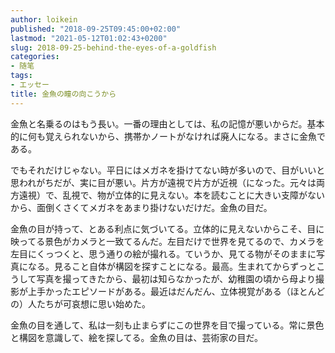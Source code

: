 ```yaml
---
author: loikein
published: "2018-09-25T09:45:00+02:00"
lastmod: "2021-05-12T01:02:43+0200"
slug: 2018-09-25-behind-the-eyes-of-a-goldfish
categories:
- 随笔
tags:
- エッセー
title: 金魚の瞳の向こうから
---
```

金魚と名乗るのはもう長い。一番の理由としては、私の記憶が悪いからだ。基本的に何も覚えられないから、携帯かノートがなければ廃人になる。まさに金魚である。

でもそれだけじゃない。平日にはメガネを掛けてない時が多いので、目がいいと思われがちだが、実に目が悪い。片方が遠視で片方が近視（になった。元々は両方遠視）で、乱視で、物が立体的に見えない。本を読むことに大きい支障がないから、面倒くさくてメガネをあまり掛けないだけだ。金魚の目だ。

金魚の目が持って、とある利点に気づいてる。立体的に見えないからこそ、目に映ってる景色がカメラと一致てるんだ。左目だけで世界を見てるので、カメラを左目にくっつくと、思う通りの絵が撮れる。ていうか、見てる物がそのままに写真になる。見ること自体が構図を探すことになる。最高。生まれてからずっとこうして写真を撮ってきたから、最初は知らなかったが、幼稚園の頃から母より撮影が上手かったエピソードがある。最近はだんだん、立体視覚がある（ほとんどの）人たちが可哀想に思い始めた。

金魚の目を通して、私は一刻も止まらずにこの世界を目で撮っている。常に景色と構図を意識して、絵を探してる。金魚の目は、芸術家の目だ。
